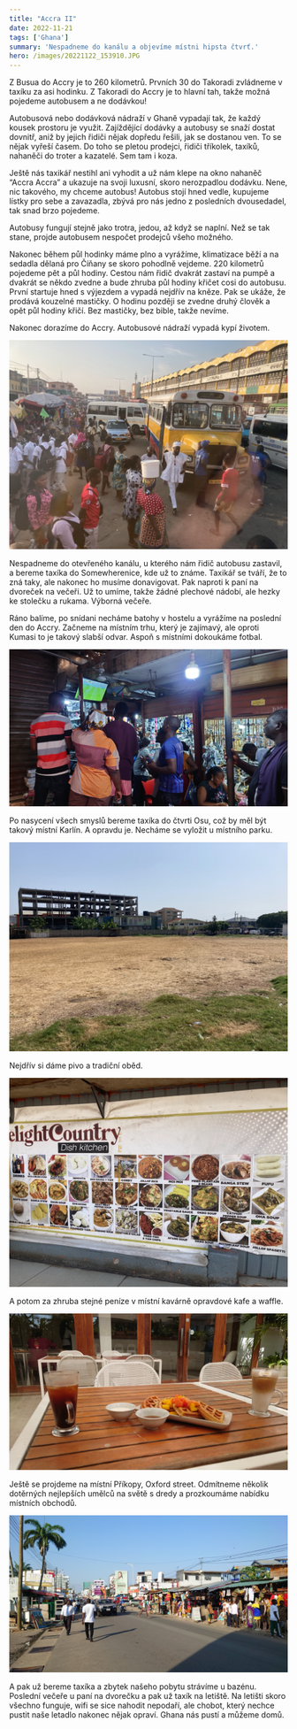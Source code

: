 ```yaml
---
title: "Accra II"
date: 2022-11-21
tags: ['Ghana']
summary: 'Nespadneme do kanálu a objevíme místni hipsta čtvrť.'
hero: /images/20221122_153910.JPG
---
```



Z Busua do Accry je to 260 kilometrů. Prvních 30 do Takoradi zvládneme v taxíku za asi hodinku. Z Takoradi do Accry je to hlavní tah, takže možná pojedeme autobusem a ne dodávkou!

Autobusová nebo dodávková nádraží v Ghaně vypadají tak, že každý kousek prostoru je využit. Zajíždějící dodávky a autobusy se snaží dostat dovnitř, aniž by jejich řidiči nějak dopředu řešili, jak se dostanou ven. To se nějak vyřeší časem. Do toho se pletou prodejci, řidiči tříkolek, taxíků, nahaněči do troter a kazatelé. Sem tam i koza.

Ještě nás taxikář nestihl ani vyhodit a už nám klepe na okno nahaněč “Accra Accra” a ukazuje na svoji luxusní, skoro nerozpadlou dodávku. Nene, nic takového, my chceme autobus! Autobus stojí hned vedle, kupujeme lístky pro sebe a zavazadla, zbývá pro nás jedno z posledních dvousedadel, tak snad brzo pojedeme.

Autobusy fungují stejně jako trotra, jedou, až když se naplní. Než se tak stane, projde autobusem nespočet prodejců všeho možného.

Nakonec během půl hodinky máme plno a vyrážíme, klimatizace běží a na sedadla dělaná pro Číňany se skoro pohodlně vejdeme. 220 kilometrů pojedeme pět a půl hodiny. Cestou nám řidič dvakrát zastaví na pumpě a dvakrát se někdo zvedne a bude zhruba půl hodiny křičet cosi do autobusu. První startuje hned s výjezdem a vypadá nejdřív na kněze. Pak se ukáže, že prodává kouzelné mastičky. O hodinu později se zvedne druhý člověk a opět půl hodiny křičí. Bez mastičky, bez bible, takže nevíme.

Nakonec dorazíme do Accry. Autobusové nádraží vypadá kypí životem.

![Autobusák](/images/IMG_3387.jpg)

Nespadneme do otevřeného kanálu, u kterého nám řidič autobusu zastavil, a bereme taxíka do Somewherenice, kde už to známe. Taxikář se tváří, že to zná taky, ale nakonec ho musíme donavigovat. Pak naproti k paní na dvoreček na večeři. Už to umíme, takže žádné plechové nádobí, ale hezky ke stolečku a rukama. Výborná večeře.

Ráno balíme, po snídani necháme batohy v hostelu a vyrážíme na poslední den do Accry. Začneme na místním trhu, který je zajímavý, ale oproti Kumasi to je takový slabší odvar. Aspoň s místními dokoukáme fotbal.

![Fotbal s místními](/images/20221122_115749.JPG)

Po nasycení všech smyslů bereme taxíka do čtvrti Osu, což by měl být takový místní Karlín. A opravdu je. Necháme se vyložit u místního parku.

![Městský park](/images/IMG_3400.jpg)

Nejdřív si dáme pivo a tradiční oběd.

![Tradiční oběd](/images/IMG_3399.jpg)

A potom za zhruba stejné peníze v místní kavárně opravdové kafe a waffle.

![Kafe a wafle](/images/20221122_142946.JPG)

Ještě se projdeme na místní Příkopy, Oxford street. Odmítneme několik dotěrných nejlepších umělců na světě s dredy a prozkoumáme nabídku místních obchodů.

![Nákupní street](/images/20221122_153910.JPG)

A pak už bereme taxíka a zbytek našeho pobytu strávíme u bazénu. Poslední večeře u paní na dvorečku a pak už taxík na letiště. Na letišti skoro všechno funguje, wifi se sice nahodit nepodaří, ale chobot, který nechce pustit naše letadlo nakonec nějak opraví. Ghana nás pustí a můžeme domů.